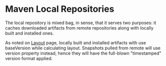 # Maven Local Repositories

<!--
Licensed to the Apache Software Foundation (ASF) under one
or more contributor license agreements.  See the NOTICE file
distributed with this work for additional information
regarding copyright ownership.  The ASF licenses this file
to you under the Apache License, Version 2.0 (the
"License"); you may not use this file except in compliance
with the License.  You may obtain a copy of the License at

    http://www.apache.org/licenses/LICENSE-2.0

Unless required by applicable law or agreed to in writing,
software distributed under the License is distributed on an
"AS IS" BASIS, WITHOUT WARRANTIES OR CONDITIONS OF ANY
KIND, either express or implied.  See the License for the
specific language governing permissions and limitations
under the License.
-->

The local repository is mixed bag, in sense, that it serves two purposes: it caches downloaded artifacts from
remote repositories along with locally built and installed ones.

As noted on [Layout](layout.md) page, locally built and installed artifacts with use baseVersion while calculating
layout. Snapshots pulled from remote will use version property instead, hence they will have the full-blown
"timestamped" version format applied.
